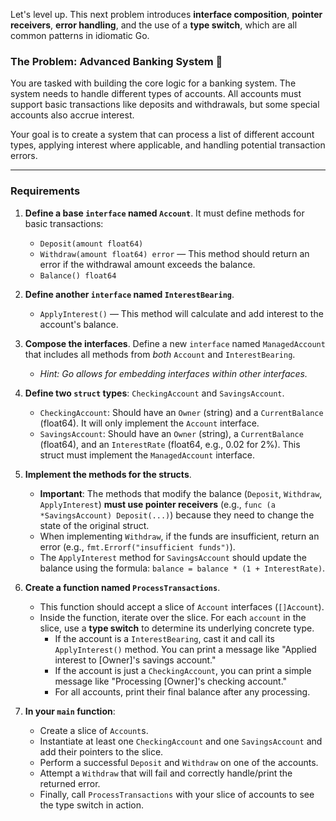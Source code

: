 Let's level up. This next problem introduces **interface composition**, **pointer receivers**, **error handling**, and the use of a **type switch**, which are all common patterns in idiomatic Go.

### The Problem: Advanced Banking System 🏦

You are tasked with building the core logic for a banking system. The system needs to handle different types of accounts. All accounts must support basic transactions like deposits and withdrawals, but some special accounts also accrue interest.

Your goal is to create a system that can process a list of different account types, applying interest where applicable, and handling potential transaction errors.

---
### Requirements

1.  **Define a base `interface` named `Account`**. It must define methods for basic transactions:
    * `Deposit(amount float64)`
    * `Withdraw(amount float64) error` — This method should return an error if the withdrawal amount exceeds the balance.
    * `Balance() float64`

2.  **Define another `interface` named `InterestBearing`**.
    * `ApplyInterest()` — This method will calculate and add interest to the account's balance.

3.  **Compose the interfaces**. Define a new `interface` named `ManagedAccount` that includes all methods from *both* `Account` and `InterestBearing`.
    * *Hint: Go allows for embedding interfaces within other interfaces.*

4.  **Define two `struct` types**: `CheckingAccount` and `SavingsAccount`.
    * `CheckingAccount`: Should have an `Owner` (string) and a `CurrentBalance` (float64). It will only implement the `Account` interface.
    * `SavingsAccount`: Should have an `Owner` (string), a `CurrentBalance` (float64), and an `InterestRate` (float64, e.g., 0.02 for 2%). This struct must implement the `ManagedAccount` interface.

5.  **Implement the methods for the structs**.
    * **Important**: The methods that modify the balance (`Deposit`, `Withdraw`, `ApplyInterest`) **must use pointer receivers** (e.g., `func (a *SavingsAccount) Deposit(...)`) because they need to change the state of the original struct.
    * When implementing `Withdraw`, if the funds are insufficient, return an error (e.g., `fmt.Errorf("insufficient funds")`).
    * The `ApplyInterest` method for `SavingsAccount` should update the balance using the formula: `balance = balance * (1 + InterestRate)`.

6.  **Create a function named `ProcessTransactions`**.
    * This function should accept a slice of `Account` interfaces (`[]Account`).
    * Inside the function, iterate over the slice. For each `account` in the slice, use a **type switch** to determine its underlying concrete type.
        * If the account is a `InterestBearing`, cast it and call its `ApplyInterest()` method. You can print a message like "Applied interest to [Owner]'s savings account."
        * If the account is just a `CheckingAccount`, you can print a simple message like "Processing [Owner]'s checking account."
        * For all accounts, print their final balance after any processing.

7.  **In your `main` function**:
    * Create a slice of `Account`s.
    * Instantiate at least one `CheckingAccount` and one `SavingsAccount` and add their pointers to the slice.
    * Perform a successful `Deposit` and `Withdraw` on one of the accounts.
    * Attempt a `Withdraw` that will fail and correctly handle/print the returned error.
    * Finally, call `ProcessTransactions` with your slice of accounts to see the type switch in action.